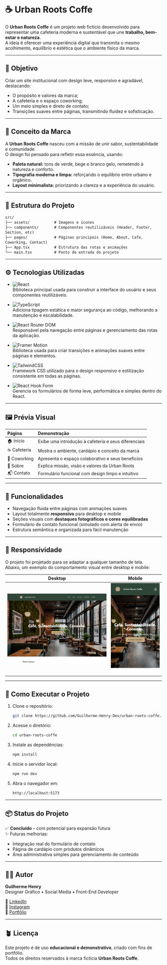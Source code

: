 # ☕ Urban Roots Coffe

O **Urban Roots Coffe** é um projeto web fictício desenvolvido para representar uma cafeteria moderna e sustentável que une **trabalho, bem-estar e natureza**.  
A ideia é oferecer uma experiência digital que transmita o mesmo acolhimento, equilíbrio e estética que o ambiente físico da marca.

---

## 🎯 Objetivo

Criar um site institucional com design leve, responsivo e agradável, destacando:
- O propósito e valores da marca;
- A cafeteria e o espaço coworking;
- Um meio simples e direto de contato;
- Transições suaves entre páginas, transmitindo fluidez e sofisticação.

---

## 🧠 Conceito da Marca

A **Urban Roots Coffe** nasceu com a missão de unir sabor, sustentabilidade e comunidade.  
O design foi pensado para refletir essa essência, usando:
- **Paleta natural:** tons de verde, bege e branco gelo, remetendo à natureza e conforto.  
- **Tipografia moderna e limpa:** reforçando o equilíbrio entre urbano e orgânico.  
- **Layout minimalista:** priorizando a clareza e a experiência do usuário.

---

## 🧩 Estrutura do Projeto

```
src/
├── assets/           # Imagens e ícones
├── components/       # Componentes reutilizáveis (Header, Footer, Section, etc)
├── pages/            # Páginas principais (Home, About, Cafe, Coworking, Contact)
├── App.tsx           # Estrutura das rotas e animações
└── main.tsx          # Ponto de entrada do projeto
```

---

## ⚙️ Tecnologias Utilizadas

- ![React](https://img.shields.io/badge/React-20232A?style=for-the-badge&logo=react&logoColor=61DAFB)  
  Biblioteca principal usada para construir a interface do usuário e seus componentes reutilizáveis.

- ![TypeScript](https://img.shields.io/badge/TypeScript-007ACC?style=for-the-badge&logo=typescript&logoColor=white)  
  Adiciona tipagem estática e maior segurança ao código, melhorando a manutenção e escalabilidade.

- ![React Router DOM](https://img.shields.io/badge/React_Router_DOM-CA4245?style=for-the-badge&logo=reactrouter&logoColor=white)  
  Responsável pela navegação entre páginas e gerenciamento das rotas da aplicação.

- ![Framer Motion](https://img.shields.io/badge/Framer_Motion-1A1A1A?style=for-the-badge&logo=framer&logoColor=E900FF)  
  Biblioteca usada para criar transições e animações suaves entre páginas e elementos.

- ![TailwindCSS](https://img.shields.io/badge/TailwindCSS-0F172A?style=for-the-badge&logo=tailwindcss&logoColor=38BDF8)  
  Framework CSS utilizado para o design responsivo e estilização consistente em todas as páginas.

- ![React Hook Form](https://img.shields.io/badge/React_Hook_Form-EC5990?style=for-the-badge&logo=reacthookform&logoColor=white)  
  Gerencia os formulários de forma leve, performática e simples dentro do React.  

---

## 🖼️ Prévia Visual

| Página | Demonstração |
|:-------|:--------------|
| 🏠 Início | Exibe uma introdução à cafeteria e seus diferenciais |
| ☕ Cafeteria | Mostra o ambiente, cardápio e conceito da marca |
| 💼 Coworking | Apresenta o espaço colaborativo e seus benefícios |
| 📖 Sobre | Explica missão, visão e valores da Urban Roots |
| 📬 Contato | Formulário funcional com design limpo e intuitivo |

---

## 🧭 Funcionalidades

- Navegação fluida entre páginas com animações suaves  
- Layout totalmente **responsivo** para desktop e mobile  
- Seções visuais com **destaques fotográficos e cores equilibradas**  
- Formulário de contato funcional (simulado com alerta de envio)  
- Estrutura semântica e organizada para fácil manutenção  

---

## 📱 Responsividade

O projeto foi projetado para se adaptar a qualquer tamanho de tela.  
Abaixo, um exemplo do comportamento visual entre desktop e mobile:

| Desktop | Mobile |
|:--------:|:--------:|
| ![Desktop](../public/preview-desktop.png) | ![Mobile](../public/preview-mobile.png) |

---

## 🚀 Como Executar o Projeto

1. Clone o repositório:
   ```bash
   git clone https://github.com/Guilherme-Henry-Dev/urban-roots-coffe.git
   ```
2. Acesse o diretório:
   ```bash
   cd urban-roots-coffe
   ```
3. Instale as dependências:
   ```bash
   npm install
   ```
4. Inicie o servidor local:
   ```bash
   npm run dev
   ```
5. Abra o navegador em:
   ```
   http://localhost:5173
   ```

---

## 📦 Status do Projeto

✅ **Concluído** – com potencial para expansão futura  
✨ Futuras melhorias:
- Integração real do formulário de contato  
- Página de cardápio com produtos dinâmicos  
- Área administrativa simples para gerenciamento de conteúdo  

---

## 👨‍💻 Autor

**Guilherme Henry**  
Designer Gráfico • Social Media • Front-End Developer  

📍 [LinkedIn](https://www.linkedin.com/in/guilhermehenryf)  
📸 [Instagram](https://www.instagram.com/guilhermeh_designer_)  
💼 [Portfólio](https://portifolio-guilherme-nu.vercel.app)  

---

## 🪴 Licença

Este projeto é de uso **educacional e demonstrativo**, criado com fins de portfólio.  
Todos os direitos reservados à marca fictícia **Urban Roots Coffe**.
